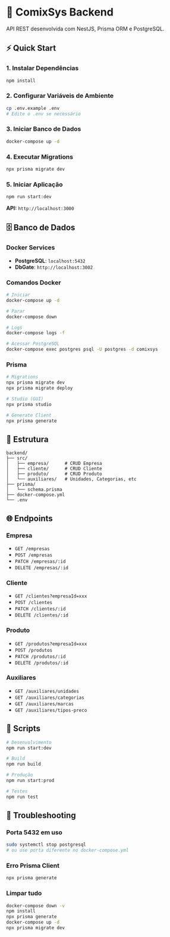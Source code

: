 # 🚀 ComixSys Backend

API REST desenvolvida com NestJS, Prisma ORM e PostgreSQL.

## ⚡ Quick Start

### 1. Instalar Dependências
```bash
npm install
```

### 2. Configurar Variáveis de Ambiente
```bash
cp .env.example .env
# Edite o .env se necessário
```

### 3. Iniciar Banco de Dados
```bash
docker-compose up -d
```

### 4. Executar Migrations
```bash
npx prisma migrate dev
```

### 5. Iniciar Aplicação
```bash
npm run start:dev
```

**API:** `http://localhost:3000`

## 🗄️ Banco de Dados

### Docker Services
- **PostgreSQL**: `localhost:5432`
- **DbGate**: `http://localhost:3002`

### Comandos Docker
```bash
# Iniciar
docker-compose up -d

# Parar
docker-compose down

# Logs
docker-compose logs -f

# Acessar PostgreSQL
docker-compose exec postgres psql -U postgres -d comixsys
```

### Prisma
```bash
# Migrations
npx prisma migrate dev
npx prisma migrate deploy

# Studio (GUI)
npx prisma studio

# Generate Client
npx prisma generate
```

## 📁 Estrutura

```
backend/
├── src/
│   ├── empresa/      # CRUD Empresa
│   ├── cliente/      # CRUD Cliente
│   ├── produto/      # CRUD Produto
│   └── auxiliares/   # Unidades, Categorias, etc
├── prisma/
│   └── schema.prisma
├── docker-compose.yml
└── .env
```

## 🌐 Endpoints

### Empresa
- `GET /empresas`
- `POST /empresas`
- `PATCH /empresas/:id`
- `DELETE /empresas/:id`

### Cliente
- `GET /clientes?empresaId=xxx`
- `POST /clientes`
- `PATCH /clientes/:id`
- `DELETE /clientes/:id`

### Produto
- `GET /produtos?empresaId=xxx`
- `POST /produtos`
- `PATCH /produtos/:id`
- `DELETE /produtos/:id`

### Auxiliares
- `GET /auxiliares/unidades`
- `GET /auxiliares/categorias`
- `GET /auxiliares/marcas`
- `GET /auxiliares/tipos-preco`

## 🔧 Scripts

```bash
# Desenvolvimento
npm run start:dev

# Build
npm run build

# Produção
npm run start:prod

# Testes
npm run test
```

## 🐛 Troubleshooting

### Porta 5432 em uso
```bash
sudo systemctl stop postgresql
# ou use porta diferente no docker-compose.yml
```

### Erro Prisma Client
```bash
npx prisma generate
```

### Limpar tudo
```bash
docker-compose down -v
npm install
npx prisma generate
docker-compose up -d
npx prisma migrate dev
```

